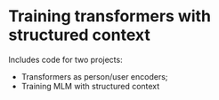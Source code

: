 # Training transformers with structured context
Includes code for two projects:
- Transformers as person/user encoders;
- Training MLM with structured context
